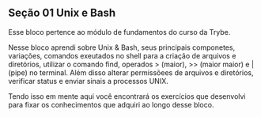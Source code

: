 ## Seção 01 Unix e Bash

Esse bloco pertence ao módulo de fundamentos do curso da Trybe. 

Nesse bloco aprendi sobre Unix & Bash, seus principais componetes, variações, comandos exeutados no shell para a criação de arquivos e diretórios, utilizar o comando find, operados > (maior), >> (maior maior) e | (pipe) no terminal. Além disso alterar permissõees de arquivos e diretórios, verificar status e enviar sinais a processos UNIX.

Tendo isso em mente aqui você encontrará os exercícios que desenvolvi para fixar os conhecimentos que adquiri ao longo desse bloco.
